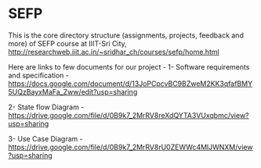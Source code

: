 # SEFP
This is the core directory structure (assignments, projects, feedback and more) of SEFP course at IIIT-Sri City, http://researchweb.iiit.ac.in/~sridhar_ch/courses/sefp/home.html

   Here are links to few documents for our project -
   1- Software requirements and specification - 
                                 https://docs.google.com/document/d/13JoPCpcvBC9BZweM2KK3qfafBMY5UQzBayxMaFa_Zww/edit?usp=sharing

   2- State flow Diagram - 
                        https://drive.google.com/file/d/0B9k7_2MrRV8reXdQYTA3VUxqbmc/view?usp=sharing

   3- Use Case Diagram - 
                        https://drive.google.com/file/d/0B9k7_2MrRV8rU0ZEWWc4MlJWNXM/view?usp=sharing
